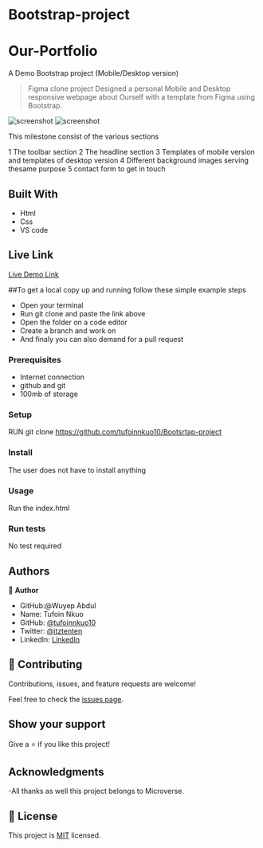 # Bootstrap-project
# Our-Portfolio
A Demo Bootstrap project (Mobile/Desktop version)

> Figma clone project
Designed a personal Mobile and Desktop responsive webpage about Ourself with a template from Figma using Bootstrap.

![screenshot](./images/screenshot(11).png)
![screenshot](./images/screenshot(12).png)


This milestone consist of the various sections

1 The toolbar section
2 The headline section
3 Templates of mobile  version and templates of desktop version
4 Different background images serving thesame purpose
5 contact form to get in touch



## Built With

- Html
- Css
- VS code

## Live Link

[Live Demo Link](https://tufoinnkuo10.github.io/Bootsrtap-Project/)

##To get a local copy up and running follow these simple example steps
- Open your terminal
- Run git clone and paste the link above
- Open the folder on a code editor
- Create a branch and work on
- And finaly you can also demand for a pull request

### Prerequisites

- Internet connection
- github and git
- 100mb of storage


### Setup

RUN git clone https://github.com/tufoinnkuo10/Bootsrtap-project

### Install

The user does not have to install anything

### Usage

Run the index.html

### Run tests 

No test required

## Authors

👤 **Author**
- GitHub:@Wuyep Abdul
- Name: Tufoin Nkuo
- GitHub: [@tufoinnkuo10](https://github.com/tufoinnkuo10)
- Twitter: [@itztenten](https://twitter.com/itztenten)
- LinkedIn: [LinkedIn](https://www.linkedin.com/in/tufoin-nkuo-3b272320b)

## 🤝 Contributing

Contributions, issues, and feature requests are welcome!

Feel free to check the [issues page](../../issues/).

## Show your support

Give a ⭐️ if you like this project!

## Acknowledgments

-All thanks as well this project belongs to Microverse.

## 📝 License

This project is [MIT](./MIT.md) licensed.
